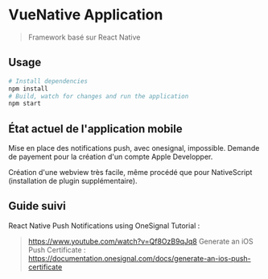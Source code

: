 # VueNative Application

> Framework basé sur React Native

## Usage

``` bash
# Install dependencies
npm install
# Build, watch for changes and run the application
npm start
```
## État actuel de l'application mobile

Mise en place des notifications push, avec onesignal, impossible. Demande de payement pour la création d'un compte Apple Developper.

Création d'une webview très facile, même procédé que pour NativeScript (installation de plugin supplémentaire).

## Guide suivi

React Native Push Notifications using OneSignal Tutorial : 
> https://www.youtube.com/watch?v=Qf8OzB9qJq8
Generate an iOS Push Certificate :
> https://documentation.onesignal.com/docs/generate-an-ios-push-certificate

